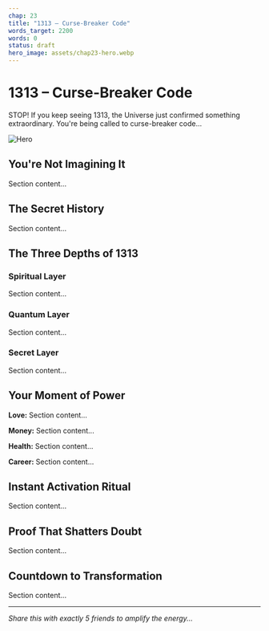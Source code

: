 ```yaml
---
chap: 23
title: "1313 – Curse-Breaker Code"
words_target: 2200
words: 0
status: draft
hero_image: assets/chap23-hero.webp
---
```


# 1313 – Curse-Breaker Code

STOP! If you keep seeing 1313, the Universe just confirmed something extraordinary. You're being called to curse-breaker code...

![Hero](../assets/chap23-hero.webp)

## You're Not Imagining It

Section content...

## The Secret History

Section content...

## The Three Depths of 1313

### Spiritual Layer
Section content...

### Quantum Layer
Section content...

### Secret Layer
Section content...

## Your Moment of Power

**Love:** Section content...

**Money:** Section content...

**Health:** Section content...

**Career:** Section content...

## Instant Activation Ritual

Section content...

## Proof That Shatters Doubt

Section content...

## Countdown to Transformation

Section content...

---

*Share this with exactly 5 friends to amplify the energy...*
